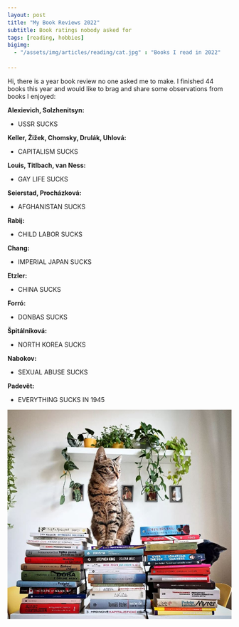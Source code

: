 ```yaml
--- 
layout: post  
title: "My Book Reviews 2022"
subtitle: Book ratings nobody asked for
tags: [reading, hobbies]
bigimg:
  - "/assets/img/articles/reading/cat.jpg" : "Books I read in 2022"

---  
```


Hi, there is a year book review no one asked me to make. I finished 44 books this year and would like to brag and share some observations from books I enjoyed:

**Alexievich, Solzhenitsyn:**
* USSR SUCKS

**Keller, Žižek, Chomsky, Drulák, Uhlová:**
* CAPITALISM SUCKS

**Louis, Titlbach, van Ness:**
* GAY LIFE SUCKS

**Seierstad, Procházková:**
* AFGHANISTAN SUCKS

**Rabij:**
* CHILD LABOR SUCKS

**Chang:**
* IMPERIAL JAPAN SUCKS

**Etzler:**
* CHINA SUCKS

**Forró:**
* DONBAS SUCKS

**Špitálníková:**
* NORTH KOREA SUCKS

**Nabokov:**
* SEXUAL ABUSE SUCKS

**Padevĕt:**
* EVERYTHING SUCKS IN 1945

![Artuš and Čing on a book pile](/assets/img/articles/reading/cat.JPG "Artuš and Čing on a book pile")

